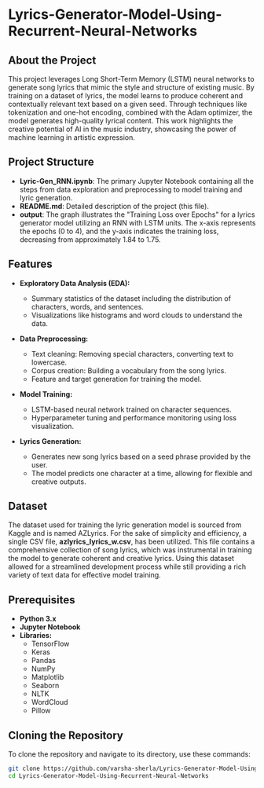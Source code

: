 # Lyrics-Generator-Model-Using-Recurrent-Neural-Networks



## About the Project

This project leverages Long Short-Term Memory (LSTM) neural networks to generate song lyrics that mimic the style and structure of existing music. By training on a dataset of lyrics, the model learns to produce coherent and contextually relevant text based on a given seed. Through techniques like tokenization and one-hot encoding, combined with the Adam optimizer, the model generates high-quality lyrical content. This work highlights the creative potential of AI in the music industry, showcasing the power of machine learning in artistic expression.


## Project Structure

- **Lyric-Gen_RNN.ipynb**: The primary Jupyter Notebook containing all the steps from data exploration and preprocessing to model training and lyric generation.
- **README.md**: Detailed description of the project (this file).
- **output**: The graph illustrates the "Training Loss over Epochs" for a lyrics 
generator model utilizing an RNN with LSTM units. The x-axis 
represents the epochs (0 to 4), and the y-axis indicates the training loss, 
decreasing from approximately 1.84 to 1.75.

## Features

- **Exploratory Data Analysis (EDA):**
  - Summary statistics of the dataset including the distribution of characters, words, and sentences.
  - Visualizations like histograms and word clouds to understand the data.
  
- **Data Preprocessing:**
  - Text cleaning: Removing special characters, converting text to lowercase.
  - Corpus creation: Building a vocabulary from the song lyrics.
  - Feature and target generation for training the model.
  
- **Model Training:**
  - LSTM-based neural network trained on character sequences.
  - Hyperparameter tuning and performance monitoring using loss visualization.
  
- **Lyrics Generation:**
  - Generates new song lyrics based on a seed phrase provided by the user.
  - The model predicts one character at a time, allowing for flexible and creative outputs.

## Dataset
The dataset used for training the lyric generation model is sourced from Kaggle and is named AZLyrics. For the sake of simplicity and efficiency, a single CSV file, **azlyrics_lyrics_w.csv**, has been utilized. This file contains a comprehensive collection of song lyrics, which was instrumental in training the model to generate coherent and creative lyrics. Using this dataset allowed for a streamlined development process while still providing a rich variety of text data for effective model training.

 ## Prerequisites

- **Python 3.x**
- **Jupyter Notebook**
- **Libraries:**
  - TensorFlow
  - Keras
  - Pandas
  - NumPy
  - Matplotlib
  - Seaborn
  - NLTK
  - WordCloud
  - Pillow


 ## Cloning the Repository
To clone the repository and navigate to its directory, use these commands:

```bash
git clone https://github.com/varsha-sherla/Lyrics-Generator-Model-Using-Recurrent-Neural-Networks.git
cd Lyrics-Generator-Model-Using-Recurrent-Neural-Networks


```
